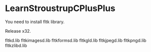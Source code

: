 # LearnStroustrupCPlusPlus
You need to install fltk library.

Release x32.

fltkd.lib
fltkimagesd.lib
fltkformsd.lib
fltkgld.lib
fltkjpegd.lib
fltkpngd.lib
fltkzlibd.lib
